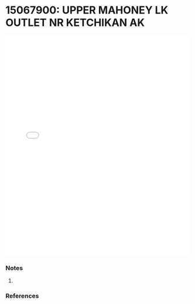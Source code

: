 # 15067900: UPPER MAHONEY LK OUTLET NR KETCHIKAN AK

<iframe src="/distribution_estimation/_static/stations/15067900_fdc.html" width="100%" height="600" frameborder="0"></iframe>

### Notes
1. 

### References

